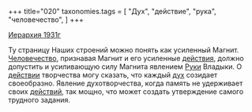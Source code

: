 +++
title="020"
taxonomies.tags = [
 "Дух",
 "действие",
 "рука",
 "человечество",
]
+++

[Иерархия 1931г](/agni/1931)

Ту страницу Наших строений можно понять как усиленный Магнит. [Человечество](/tags/человечество), признавая Магнит и его усиленные [действия](/tags/действие), должно допустить и усиливающую силу Магнита явлением [Руки](/tags/рука) Владыки. О [действии](/tags/действие) творчества могу сказать, что каждый [дух](/tags/Дух) созидает своеобразно. Явление духотворчества, когда память не удерживает своих [действий](/tags/действие), так мощно, что может создать утверждение самого трудного задания.   

